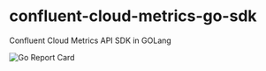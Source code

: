 # confluent-cloud-metrics-go-sdk
Confluent Cloud Metrics API SDK in GOLang


![Go Report Card](https://goreportcard.com/badge/github.com/nerdynick/confluent-cloud-metrics-go-sdk)